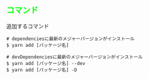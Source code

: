 ## **<font color="#00ff00">コマンド</font>**

追加するコマンド

```shell
# dependenciesに最新のメジャーバージョンがインストール
$ yarn add [パッケージ名]

# devDependenciesに最新のメジャーバージョンがインストール
$ yarn add [パッケージ名] --dev
$ yarn add [パッケージ名] -D
```
